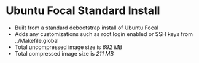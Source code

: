 # Ubuntu Focal Standard Install

- Built from a standard debootstrap install of Ubuntu Focal
- Adds any customizations such as root login enabled or SSH keys from ../Makefile.global
- Total uncompressed image size is *692 MB*
- Total compressed image size is *211 MB*
